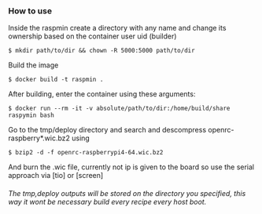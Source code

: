 ### How to use
Inside the raspmin create a directory with any name and change its ownership based on the container user uid (builder)
```
$ mkdir path/to/dir && chown -R 5000:5000 path/to/dir
```
Build the image
```
$ docker build -t raspmin .
```
After building, enter the container using these arguments:
```
$ docker run --rm -it -v absolute/path/to/dir:/home/build/share raspymin bash
```
Go to the tmp/deploy directory and search and descompress openrc-raspberry*.wic.bz2 using
```
$ bzip2 -d -f openrc-raspberrypi4-64.wic.bz2 
```
And burn the .wic file, currently not ip is given to the board so use the serial approach via [tio] or [screen]
###### The tmp,deploy outputs will be stored on the directory you specified, this way it wont be necessary build every recipe every host boot.
